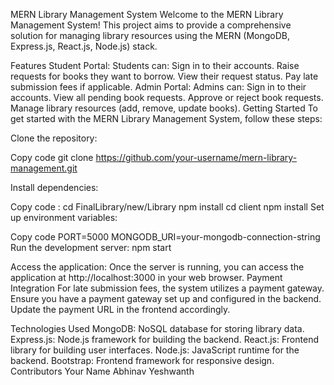 MERN Library Management System
Welcome to the MERN Library Management System! This project aims to provide a comprehensive solution for managing library resources using the MERN (MongoDB, Express.js, React.js, Node.js) stack.

Features
Student Portal:
  Students can:
    Sign in to their accounts.
    Raise requests for books they want to borrow.
    View their request status.
    Pay late submission fees if applicable.
Admin Portal:
  Admins can:
    Sign in to their accounts.
    View all pending book requests.
    Approve or reject book requests.
    Manage library resources (add, remove, update books).
Getting Started
To get started with the MERN Library Management System, follow these steps:

Clone the repository:

Copy code
  git clone https://github.com/your-username/mern-library-management.git
  
Install dependencies:

Copy code :
  cd FinalLibrary/new/Library
npm install
cd client
npm install
Set up environment variables:

Copy code
PORT=5000
MONGODB_URI=your-mongodb-connection-string
Run the development server: npm start

Access the application:
Once the server is running, you can access the application at http://localhost:3000 in your web browser.
Payment Integration
For late submission fees, the system utilizes a payment gateway. Ensure you have a payment gateway set up and configured in the backend. Update the payment URL in the frontend accordingly.

Technologies Used
MongoDB: NoSQL database for storing library data.
Express.js: Node.js framework for building the backend.
React.js: Frontend library for building user interfaces.
Node.js: JavaScript runtime for the backend.
Bootstrap: Frontend framework for responsive design.
Contributors
Your Name
Abhinav
Yeshwanth
